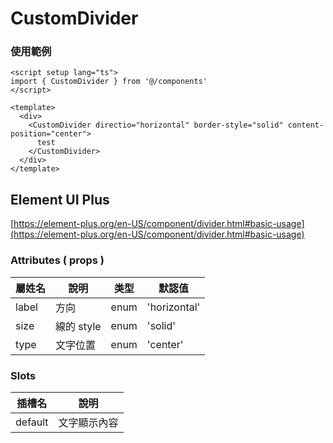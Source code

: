 # CustomDivider

### 使用範例

```vue
<script setup lang="ts">
import { CustomDivider } from '@/components'
</script>

<template>
  <div>
    <CustomDivider directio="horizontal" border-style="solid" content-position="center">
      test
    </CustomDivider>
  </div>
</template>
```

## Element UI Plus

[https://element-plus.org/en-US/component/divider.html#basic-usage](https://element-plus.org/en-US/component/divider.html#basic-usage)

### Attributes ( props )

| 屬姓名 | 說明       | 类型 | 默認值       |
| ------ | ---------- | ---- | ------------ |
| label  | 方向       | enum | 'horizontal' |
| size   | 線的 style | enum | 'solid'      |
| type   | 文字位置   | enum | 'center'     |

### Slots

| 插槽名  | 說明         |
| ------- | ------------ |
| default | 文字顯示內容 |
